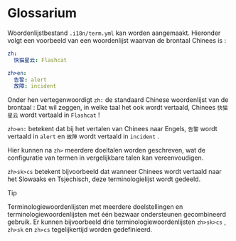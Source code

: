 # Glossarium

Woordenlijstbestand `.i18n/term.yml` kan worden aangemaakt. Hieronder volgt een voorbeeld van een woordenlijst waarvan de brontaal Chinees is :

```yml
zh:
  快猫星云: Flashcat

zh>en:
  告警: alert
  故障: incident
```

Onder hen vertegenwoordigt `zh:` de standaard Chinese woordenlijst van de brontaal : Dat wil zeggen, in welke taal het ook wordt vertaald, Chinees `快猫星云` wordt vertaald in `Flashcat` !

`zh>en:` betekent dat bij het vertalen van Chinees naar Engels, `告警` wordt vertaald in `alert` en `故障` wordt vertaald in `incident` .

Hier kunnen na `zh>` meerdere doeltalen worden geschreven, wat de configuratie van termen in vergelijkbare talen kan vereenvoudigen.

`zh>sk>cs` betekent bijvoorbeeld dat wanneer Chinees wordt vertaald naar het Slowaaks en Tsjechisch, deze terminologielijst wordt gedeeld.

> [!TIP]
> Terminologiewoordenlijsten met meerdere doelstellingen en terminologiewoordenlijsten met één bezwaar ondersteunen gecombineerd gebruik. Er kunnen bijvoorbeeld drie terminologiewoordenlijsten `zh>sk>cs` , `zh>sk` en `zh>cs` tegelijkertijd worden gedefinieerd.